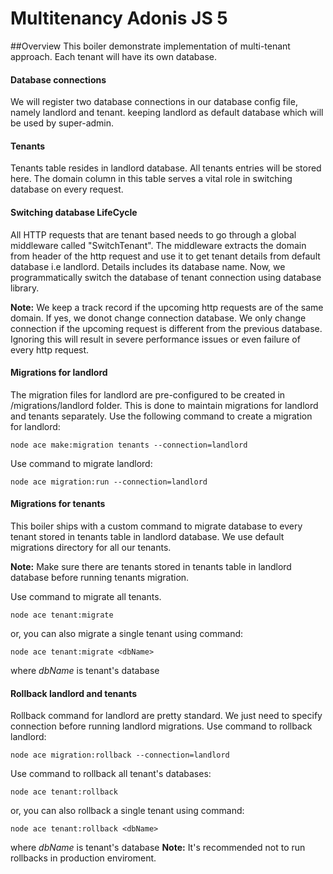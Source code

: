 # Multitenancy Adonis JS 5

##Overview
This boiler demonstrate implementation of multi-tenant approach. Each tenant will have its own database.

#### Database connections 
We will register two database connections in our database config file, namely landlord and tenant.
keeping landlord as default database which will be used by super-admin. 

#### Tenants
Tenants table resides in landlord database. All tenants entries will be stored here. The domain column in this table serves a vital role in switching database on every request.

#### Switching database LifeCycle
All HTTP requests that are tenant based needs to go through a global middleware called "SwitchTenant".
The middleware extracts the domain from header of the http request and use it to get tenant details from default database i.e landlord.
Details includes its database name. Now, we programmatically switch the database of tenant connection using database library.

**Note:** We keep a track record if the upcoming http requests are of the same domain. If yes, we donot change connection database. 
We only change connection if the upcoming request is different from the previous database. Ignoring this will result in severe performance issues or even failure of every http request.

#### Migrations for landlord
The migration files for landlord are pre-configured to be created in /migrations/landlord folder. This is done to maintain migrations for landlord and tenants separately.
Use the following command to create a migration for landlord:
```
node ace make:migration tenants --connection=landlord
```

Use command to migrate landlord: 
```
node ace migration:run --connection=landlord
```
#### Migrations for tenants
This boiler ships with a custom command to migrate database to every tenant stored in tenants table in landlord database.
We use default migrations directory for all our tenants.

**Note:** Make sure there are tenants stored in tenants table in landlord database before running tenants migration.

Use command to migrate all tenants.
```
node ace tenant:migrate
```
or, you can also migrate a single tenant using command:
```
node ace tenant:migrate <dbName>
```
where *dbName* is tenant's database

#### Rollback landlord and tenants
Rollback command for landlord are pretty standard. We just need to specify connection before running landlord migrations.
Use command to rollback landlord:
```
node ace migration:rollback --connection=landlord
```
Use command to rollback all tenant's databases:
```
node ace tenant:rollback
```
or, you can also rollback a single tenant using command:
```
node ace tenant:rollback <dbName>
```
where *dbName* is tenant's database
**Note:** It's recommended not to run rollbacks in production enviroment.